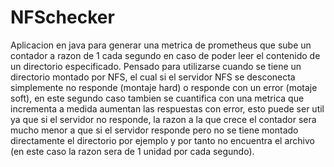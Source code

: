 # NFSchecker
Aplicacion en java para generar una metrica de prometheus que sube un contador a razon de 1 cada segundo en caso de poder leer el contenido de un directorio especificado.
Pensado para utilizarse cuando se tiene un directorio montado por NFS, el cual si el servidor NFS se desconecta simplemente no responde (montaje hard) o responde con un error (motaje soft), en este segundo caso tambien se cuantifica con una metrica que incrementa a medida aumentan las respuestas con error, esto puede ser util ya que si el servidor no responde, la razon a la que crece el contador sera mucho menor a que si el servidor responde pero no se tiene montado directamente el directorio por ejemplo y por tanto no encuentra el archivo (en este caso la razon sera de 1 unidad por cada segundo).
